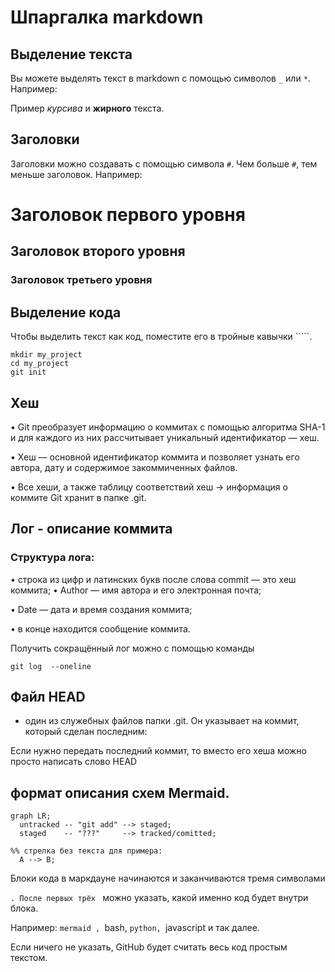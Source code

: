 # Шпаргалка markdown

## Выделение текста

Вы можете выделять текст в markdown с помощью символов `_` или `*`. Например:

Пример _курсива_ и **жирного** текста.

## Заголовки

Заголовки можно создавать с помощью символа `#`. Чем больше `#`, тем меньше заголовок. Например:

# Заголовок первого уровня
## Заголовок второго уровня
### Заголовок третьего уровня

## Выделение кода

Чтобы выделить текст как код, поместите его в тройные кавычки `````. 

```
mkdir my_project
cd my_project
git init
```
## Хеш

•	Git преобразует информацию о коммитах с помощью алгоритма SHA-1 и для каждого из них рассчитывает уникальный идентификатор — хеш.

•	Хеш — основной идентификатор коммита и позволяет узнать его автора, дату и содержимое закоммиченных файлов.

•	Все хеши, а также таблицу соответствий хеш → информация о коммите Git хранит в папке .git.


## Лог - описание коммита

### Структура лога:
•	строка из цифр и латинских букв после слова commit — это хеш коммита;
•	Author — имя автора и его электронная почта;

•	Date — дата и время создания коммита;

•	в конце находится сообщение коммита.

Получить сокращённый лог можно с помощью команды 
```
git log  --oneline
```
## Файл HEAD 

- один из служебных файлов папки .git. Он указывает на коммит, который сделан последним:

Если нужно передать последний коммит, то вместо его хеша можно просто написать слово HEAD 
 
 ## формат описания схем Mermaid.
```mermaid
graph LR;
  untracked -- "git add" --> staged;
  staged    -- "???"     --> tracked/comitted;

%% стрелка без текста для примера: 
  A --> B;
``` 

Блоки кода в маркдауне начинаются и заканчиваются тремя символами 

```. После первых трёх ``` 
можно указать, какой именно код будет внутри блока.

 Например: ```mermaid , ```bash, ```python, ```javascript и так далее.
 
  Если ничего не указать, GitHub будет считать весь код простым текстом.

